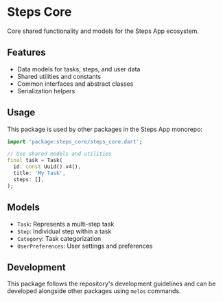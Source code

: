 # Steps Core

Core shared functionality and models for the Steps App ecosystem.

## Features

- Data models for tasks, steps, and user data
- Shared utilities and constants
- Common interfaces and abstract classes
- Serialization helpers

## Usage

This package is used by other packages in the Steps App monorepo:

```dart
import 'package:steps_core/steps_core.dart';

// Use shared models and utilities
final task = Task(
  id: const Uuid().v4(),
  title: 'My Task',
  steps: [],
);
```

## Models

- `Task`: Represents a multi-step task
- `Step`: Individual step within a task
- `Category`: Task categorization
- `UserPreferences`: User settings and preferences

## Development

This package follows the repository's development guidelines and can be developed alongside other packages using `melos` commands.
